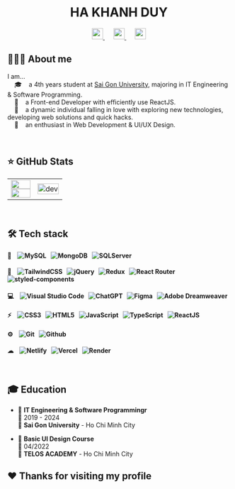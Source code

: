 <h1 align='center' style="font-weight:bold">
  HA KHANH DUY
</h1>

<div align='center'>
  <a href="mailto:duy270201@gmail.com" >
    <img src="https://img.shields.io/badge/Gmail-D14836?style=flat&logo=gmail&logoColor=white" height="25"  alt="">
  </a>&nbsp;&nbsp;&nbsp;&nbsp;
  <a href="https://www.linkedin.com/in/hkduyh" >
    <img src="https://img.shields.io/badge/-LinkedIn-0a66c2?style=flat&logo=linkedin&logoWidth=20" height="25"  alt=""/>
  </a>&nbsp;&nbsp;&nbsp;&nbsp;
  <a href="https://personal-portfolio-peachh.vercel.app/" >
    <img src="https://img.shields.io/badge/Portfolio-FF1B2D?style=flat&logo=portfolio&logoColor=white" height="25"  alt=""/>
  </a>
</div>

## 👨🏻‍💻 About me

I am...<br/>
&nbsp;&nbsp;&nbsp;&nbsp;🎓    a 4th years student at [Sai Gon University](https://www.sgu.edu.vn/), majoring in IT Engineering & Software Programming.
<br/>&nbsp;&nbsp;&nbsp;&nbsp;💼    a Front-end Developer with efficiently use ReactJS.
<br/>&nbsp;&nbsp;&nbsp;&nbsp;🤔    a dynamic individual falling in love with exploring new technologies, developing web solutions and quick hacks.
<br/>&nbsp;&nbsp;&nbsp;&nbsp;🌱    an enthusiast in Web Development & UI/UX Design.

<br/>

## ⭐ GitHub Stats

<table style="width:100%">
  <tr>
    <td>
      <img src="https://github-readme-stats-sigma-five.vercel.app/api/top-langs/?username=khduyh&layout=compact&hide=CSS&langs_count=10&custom_title=Most%20used%20languages" alt="" width="100%"/>
      <img src="https://github-readme-stats-sigma-five.vercel.app/api?username=khduyh&show_icons=true&count_private=true&include_all_commits=true&custom_title=Activities%20on%20Github" alt="" width="100%"/>
    </td>
    <td>
      <div align="center"> 
        <img src="https://cdn.dribbble.com/users/1059583/screenshots/4171367/coding-freak.gif" alt="dev" width="100%"/>
      </div>
    </td>
  </tr>
</table>

<br/>

## 🛠 Tech stack

#### 💾&nbsp;&nbsp;&nbsp;&nbsp;![MySQL](https://img.shields.io/badge/MySQL-005C84?style=flat&logo=mysql&logoColor=white)&nbsp;&nbsp;&nbsp;![MongoDB](https://img.shields.io/badge/MongoDB-4EA94B?style=flat&logo=mongodb&logoColor=white)&nbsp;&nbsp;&nbsp;![SQLServer](https://img.shields.io/badge/Microsoft%20SQL%20Server-CC2927?style=flat&logo=microsoft%20sql%20server&logoColor=white)
#### 🚀&nbsp;&nbsp;&nbsp;&nbsp;![TailwindCSS](https://img.shields.io/badge/Tailwind_CSS-38B2AC?style=flat&logo=tailwind-css&logoColor=white)&nbsp;&nbsp;&nbsp;![jQuery](https://img.shields.io/badge/jQuery-%230769AD.svg?style=flat&logo=jquery&logoColor=white)&nbsp;&nbsp;&nbsp;![Redux](https://img.shields.io/badge/Redux-593D88?style=flat&logo=redux&logoColor=white)&nbsp;&nbsp;&nbsp;![React Router](https://img.shields.io/badge/React_Router-CA4245?style=flat&logo=react-router&logoColor=white)&nbsp;&nbsp;&nbsp;![styled-components](https://img.shields.io/badge/styled--components-DB7093?style=flat&logo=styled-components&logoColor=white)
#### 💻&nbsp;&nbsp;&nbsp;&nbsp;![Visual Studio Code](https://img.shields.io/badge/Visual%20Studio%20Code-0078D4.svg?style=flat&logo=visual-studio-code&logoColor=white)&nbsp;&nbsp;&nbsp;![ChatGPT](https://img.shields.io/badge/chatGPT-74aa9c?style=flat&logo=openai&logoColor=white)&nbsp;&nbsp;&nbsp;![Figma](https://img.shields.io/badge/Figma-F24E1E?style=flat&logo=figma&logoColor=white)&nbsp;&nbsp;&nbsp;![Adobe Dreamweaver](https://img.shields.io/badge/Adobe%20Dreamweaver-072401?style=flat&logo=Adobe%20Dreamweaver&logoColor=34F400)
#### ⚡&nbsp;&nbsp;&nbsp;&nbsp;![CSS3](https://img.shields.io/badge/CSS3-%231572B6.svg?style=flat&logo=css3&logoColor=white)&nbsp;&nbsp;&nbsp;![HTML5](https://img.shields.io/badge/HTML5-%23E34F26.svg?style=flat&logo=html5&logoColor=white)&nbsp;&nbsp;&nbsp;![JavaScript](https://img.shields.io/badge/JavaScript-%23323330.svg?style=flat&logo=javascript&logoColor=%23F7DF1E)&nbsp;&nbsp;&nbsp;![TypeScript](https://img.shields.io/badge/TypeScript-007ACC?style=flat&logo=typescript&logoColor=white)&nbsp;&nbsp;&nbsp;![ReactJS](https://img.shields.io/badge/ReactJS-20232A?style=flat&logo=react&logoColor=61DAFB)
#### ⚙️&nbsp;&nbsp;&nbsp;&nbsp;![Git](https://img.shields.io/badge/Git-E44C30?style=flat&logo=git&logoColor=white)&nbsp;&nbsp;&nbsp;![Github](https://img.shields.io/badge/Github-100000?style=flat&logo=github&logoColor=white)
#### ☁&nbsp;&nbsp;&nbsp;&nbsp;![Netlify](https://img.shields.io/badge/Netlify-00C7B7?style=flat&logo=netlify&logoColor=white)&nbsp;&nbsp;&nbsp;![Vercel](https://img.shields.io/badge/Vercel-000000?style=flat&logo=vercel&logoColor=white)&nbsp;&nbsp;&nbsp;![Render](https://img.shields.io/badge/Render-36a9ae?style=flag&logo=Render&logoColor=white)

<br/>

## 🎓 Education

- 📖 **IT Engineering & Software Programmingr**\
📆 2019 - 2024\
📍 **Sai Gon University** - Ho Chi Minh City

- 📖 **Basic UI Design Course**\
📆 04/2022\
📍 **TELOS ACADEMY** - Ho Chi Minh City

## :hearts: Thanks for visiting my profile



